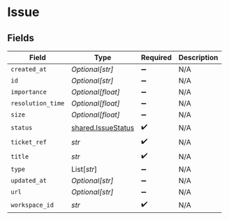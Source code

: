 # Issue


## Fields

| Field                                                    | Type                                                     | Required                                                 | Description                                              |
| -------------------------------------------------------- | -------------------------------------------------------- | -------------------------------------------------------- | -------------------------------------------------------- |
| `created_at`                                             | *Optional[str]*                                          | :heavy_minus_sign:                                       | N/A                                                      |
| `id`                                                     | *Optional[str]*                                          | :heavy_minus_sign:                                       | N/A                                                      |
| `importance`                                             | *Optional[float]*                                        | :heavy_minus_sign:                                       | N/A                                                      |
| `resolution_time`                                        | *Optional[float]*                                        | :heavy_minus_sign:                                       | N/A                                                      |
| `size`                                                   | *Optional[float]*                                        | :heavy_minus_sign:                                       | N/A                                                      |
| `status`                                                 | [shared.IssueStatus](../../models/shared/issuestatus.md) | :heavy_check_mark:                                       | N/A                                                      |
| `ticket_ref`                                             | *str*                                                    | :heavy_check_mark:                                       | N/A                                                      |
| `title`                                                  | *str*                                                    | :heavy_check_mark:                                       | N/A                                                      |
| `type`                                                   | List[*str*]                                              | :heavy_minus_sign:                                       | N/A                                                      |
| `updated_at`                                             | *Optional[str]*                                          | :heavy_minus_sign:                                       | N/A                                                      |
| `url`                                                    | *Optional[str]*                                          | :heavy_minus_sign:                                       | N/A                                                      |
| `workspace_id`                                           | *str*                                                    | :heavy_check_mark:                                       | N/A                                                      |